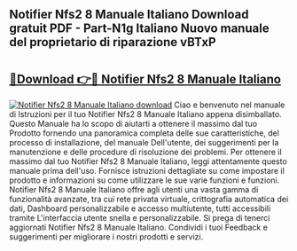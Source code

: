 ## Notifier Nfs2 8 Manuale Italiano Download gratuit PDF - Part-N1g Italiano Nuovo manuale del proprietario di riparazione vBTxP

# <h2><a href="http://dfgyxl.blite.top/?on=Notifier+Nfs2+8+Manuale+Italiano">🔗Download 👉🔴 Notifier Nfs2 8 Manuale Italiano</a></h2>

[![Notifier Nfs2 8 Manuale Italiano download](https://i.imgur.com/lujVjoI.png)](http://dfgyxl.blite.top/?on=Notifier+Nfs2+8+Manuale+Italiano)
Ciao e benvenuto nel manuale di Istruzioni per il tuo Notifier Nfs2 8 Manuale Italiano appena disimballato. Questo Manuale ha lo scopo di aiutarti a ottenere il massimo dal tuo Prodotto fornendo una panoramica completa delle sue caratteristiche, del processo di installazione, del manuale Dell'utente, dei suggerimenti per la manutenzione e delle procedure di risoluzione dei problemi. Per ottenere il massimo dal tuo Notifier Nfs2 8 Manuale Italiano, leggi attentamente questo manuale prima dell'uso. Fornisce istruzioni dettagliate su come impostare il prodotto e informazioni su come utilizzare le sue varie funzioni e funzioni. Notifier Nfs2 8 Manuale Italiano offre agli utenti una vasta gamma di funzionalità avanzate, tra cui rete privata virtuale, crittografia automatica dei dati, Dashboard personalizzabile e accesso multiutente, tutti accessibili tramite L'interfaccia utente snella e personalizzabile. Si prega di tenerci aggiornati Notifier Nfs2 8 Manuale Italiano. Condividi i tuoi Feedback e suggerimenti per migliorare i nostri prodotti e servizi.
